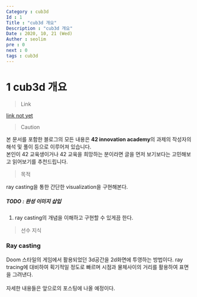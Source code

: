 ```yaml
---
Category : cub3d
Id : 1
Title : "cub3d 개요"
Description : "cub3d 개요"
Date : 2020, 10, 21 (Wed)
Auther : seolim
pre : 0
next : 0
tags : cub3d
---
```


# 1 cub3d 개요
> Link

[link not yet]()

> Caution

본 문서를 포함한 블로그의 모든 내용은 <b>42 innovation academy</b>의 과제의 작성자의 해석 및 풀이 등으로 이루어져 있습니다.</br>본인이 42 교육생이거나 42 교육을 희망하는 분이라면 글을 먼저 보기보다는 고민해보고 읽어보기를 추천드립니다.


> 목적

ray casting을 통한 간단한 visualization을 구현해본다.

##### TODO : 완성 이미지 삽입

1. ray casting의 개념을 이해하고 구현할 수 있게끔 한다.

> 선수 지식

### Ray casting

Doom 스타일의 게임에서 활용되었던 3d공간을 2d화면에 투영하는 방법이다. ray tracing에 대비하여 획기적일 정도로 빠르며 시점과 물체사이의 거리를 활용하여 표면을 그려낸다.</br></br>자세한 내용들은 앞으로의 포스팅에 나올 예정이다.
